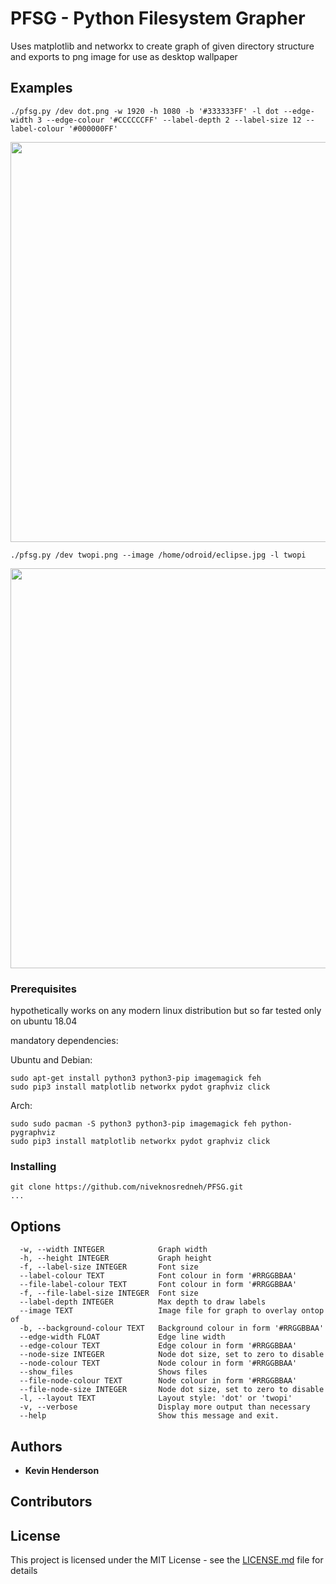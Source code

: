 # PFSG - Python Filesystem Grapher

Uses matplotlib and networkx to create graph of given directory structure and exports to png image for use as desktop wallpaper

## Examples

```
./pfsg.py /dev dot.png -w 1920 -h 1080 -b '#333333FF' -l dot --edge-width 3 --edge-colour '#CCCCCCFF' --label-depth 2 --label-size 12 --label-colour '#000000FF'
```
<img src="https://github.com/niveknosredneh/PFSG/blob/master/img/dot.png" width="640" align="middle">

```
./pfsg.py /dev twopi.png --image /home/odroid/eclipse.jpg -l twopi

```
<img src="https://github.com/niveknosredneh/PFSG/blob/master/img/twopi.png" width="640" align="middle">

### Prerequisites

hypothetically works on any modern linux distribution
but so far tested only on ubuntu 18.04

mandatory dependencies:

Ubuntu and Debian:
```
sudo apt-get install python3 python3-pip imagemagick feh
sudo pip3 install matplotlib networkx pydot graphviz click
```
Arch:
```
sudo sudo pacman -S python3 python3-pip imagemagick feh python-pygraphviz
sudo pip3 install matplotlib networkx pydot graphviz click
```

### Installing
```
git clone https://github.com/niveknosredneh/PFSG.git
...

```

## Options

```
  -w, --width INTEGER            Graph width
  -h, --height INTEGER           Graph height
  -f, --label-size INTEGER       Font size
  --label-colour TEXT            Font colour in form '#RRGGBBAA'
  --file-label-colour TEXT       Font colour in form '#RRGGBBAA'
  -f, --file-label-size INTEGER  Font size
  --label-depth INTEGER          Max depth to draw labels
  --image TEXT                   Image file for graph to overlay ontop of
  -b, --background-colour TEXT   Background colour in form '#RRGGBBAA'
  --edge-width FLOAT             Edge line width
  --edge-colour TEXT             Edge colour in form '#RRGGBBAA'
  --node-size INTEGER            Node dot size, set to zero to disable
  --node-colour TEXT             Node colour in form '#RRGGBBAA'
  --show_files                   Shows files
  --file-node-colour TEXT        Node colour in form '#RRGGBBAA'
  --file-node-size INTEGER       Node dot size, set to zero to disable
  -l, --layout TEXT              Layout style: 'dot' or 'twopi'
  -v, --verbose                  Display more output than necessary
  --help                         Show this message and exit.

```

## Authors

* **Kevin Henderson**

## Contributors

## License

This project is licensed under the MIT License - see the [LICENSE.md](LICENSE.md) file for details
